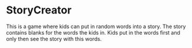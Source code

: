 # StoryCreator
This is a game where kids can put in random words into a story. The story contains blanks for the words the kids in. Kids put in the words first and only then see the story with this words.
